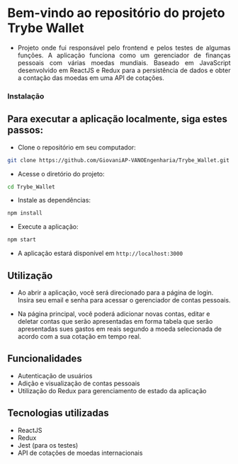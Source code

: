 
<!-- Olá, Tryber!
Esse é apenas um arquivo inicial para o README do seu projeto no qual você pode customizar e reutilizar todas as vezes que for executar o trybe-publisher.

Para deixá-lo com a sua cara, basta alterar o seguinte arquivo da sua máquina: ~/.student-repo-publisher/custom/_NEW_README.md

É essencial que você preencha esse documento por conta própria, ok?
Não deixe de usar nossas dicas de escrita de README de projetos, e deixe sua criatividade brilhar!
:warning: IMPORTANTE: você precisa deixar nítido:
- quais arquivos/pastas foram desenvolvidos por você; 
- quais arquivos/pastas foram desenvolvidos por outra pessoa estudante;
- quais arquivos/pastas foram desenvolvidos pela Trybe.
-->

# Bem-vindo ao repositório do projeto Trybe Wallet

<ul align="justify">
  <li>Projeto onde fui responsável pelo frontend e pelos testes de algumas funções. A aplicação funciona como um gerenciador de finanças pessoais com várias moedas mundiais. Baseado em JavaScript desenvolvido em ReactJS e Redux para a persistência de dados e obter a contação das moedas em uma API de cotações. </li>
</ul>

### Instalação

## Para executar a aplicação localmente, siga estes passos:


  - Clone o repositório em seu computador:
  ```bash
  git clone https://github.com/GiovaniAP-VANOEngenharia/Trybe_Wallet.git
  ```
  - Acesse o diretório do projeto:
  ```bash
  cd Trybe_Wallet
  ```
  - Instale as dependências:
  ```bash
  npm install
  ```
  - Execute a aplicação:
  ```bash
  npm start
  ```
  - A aplicação estará disponível em `http://localhost:3000`

## Utilização

- Ao abrir a aplicação, você será direcionado para a página de login. Insira seu email e senha para acessar o gerenciador de contas pessoais.

- Na página principal, você poderá adicionar novas contas, editar e deletar contas que serão apresentadas em forma tabela que serão apresentadas sues gastos em reais segundo a moeda selecionada de acordo com a sua cotação em tempo real.

## Funcionalidades

- Autenticação de usuários
- Adição e visualização de contas pessoais
- Utilização do Redux para gerenciamento de estado da aplicação

## Tecnologias utilizadas

- ReactJS
- Redux
- Jest (para os testes)
- API de cotações de moedas internacionais

